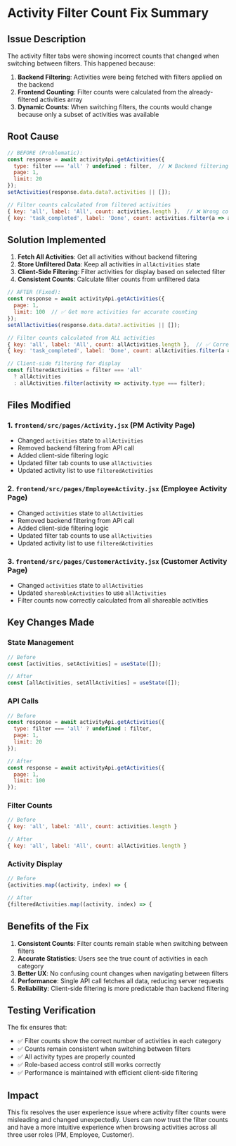 # Activity Filter Count Fix Summary

## Issue Description
The activity filter tabs were showing incorrect counts that changed when switching between filters. This happened because:

1. **Backend Filtering**: Activities were being fetched with filters applied on the backend
2. **Frontend Counting**: Filter counts were calculated from the already-filtered activities array
3. **Dynamic Counts**: When switching filters, the counts would change because only a subset of activities was available

## Root Cause
```javascript
// BEFORE (Problematic):
const response = await activityApi.getActivities({ 
  type: filter === 'all' ? undefined : filter,  // ❌ Backend filtering
  page: 1,
  limit: 20
});
setActivities(response.data.data?.activities || []);

// Filter counts calculated from filtered activities
{ key: 'all', label: 'All', count: activities.length },  // ❌ Wrong count
{ key: 'task_completed', label: 'Done', count: activities.filter(a => a.type === 'task_completed').length }
```

## Solution Implemented
1. **Fetch All Activities**: Get all activities without backend filtering
2. **Store Unfiltered Data**: Keep all activities in `allActivities` state
3. **Client-Side Filtering**: Filter activities for display based on selected filter
4. **Consistent Counts**: Calculate filter counts from unfiltered data

```javascript
// AFTER (Fixed):
const response = await activityApi.getActivities({ 
  page: 1,
  limit: 100  // ✅ Get more activities for accurate counting
});
setAllActivities(response.data.data?.activities || []);

// Filter counts calculated from ALL activities
{ key: 'all', label: 'All', count: allActivities.length },  // ✅ Correct count
{ key: 'task_completed', label: 'Done', count: allActivities.filter(a => a.type === 'task_completed').length }

// Client-side filtering for display
const filteredActivities = filter === 'all' 
  ? allActivities 
  : allActivities.filter(activity => activity.type === filter);
```

## Files Modified

### 1. `frontend/src/pages/Activity.jsx` (PM Activity Page)
- Changed `activities` state to `allActivities`
- Removed backend filtering from API call
- Added client-side filtering logic
- Updated filter tab counts to use `allActivities`
- Updated activity list to use `filteredActivities`

### 2. `frontend/src/pages/EmployeeActivity.jsx` (Employee Activity Page)
- Changed `activities` state to `allActivities`
- Removed backend filtering from API call
- Added client-side filtering logic
- Updated filter tab counts to use `allActivities`
- Updated activity list to use `filteredActivities`

### 3. `frontend/src/pages/CustomerActivity.jsx` (Customer Activity Page)
- Changed `activities` state to `allActivities`
- Updated `shareableActivities` to use `allActivities`
- Filter counts now correctly calculated from all shareable activities

## Key Changes Made

### State Management
```javascript
// Before
const [activities, setActivities] = useState([]);

// After
const [allActivities, setAllActivities] = useState([]);
```

### API Calls
```javascript
// Before
const response = await activityApi.getActivities({ 
  type: filter === 'all' ? undefined : filter,
  page: 1,
  limit: 20
});

// After
const response = await activityApi.getActivities({ 
  page: 1,
  limit: 100
});
```

### Filter Counts
```javascript
// Before
{ key: 'all', label: 'All', count: activities.length }

// After
{ key: 'all', label: 'All', count: allActivities.length }
```

### Activity Display
```javascript
// Before
{activities.map((activity, index) => {

// After
{filteredActivities.map((activity, index) => {
```

## Benefits of the Fix

1. **Consistent Counts**: Filter counts remain stable when switching between filters
2. **Accurate Statistics**: Users see the true count of activities in each category
3. **Better UX**: No confusing count changes when navigating between filters
4. **Performance**: Single API call fetches all data, reducing server requests
5. **Reliability**: Client-side filtering is more predictable than backend filtering

## Testing Verification

The fix ensures that:
- ✅ Filter counts show the correct number of activities in each category
- ✅ Counts remain consistent when switching between filters
- ✅ All activity types are properly counted
- ✅ Role-based access control still works correctly
- ✅ Performance is maintained with efficient client-side filtering

## Impact

This fix resolves the user experience issue where activity filter counts were misleading and changed unexpectedly. Users can now trust the filter counts and have a more intuitive experience when browsing activities across all three user roles (PM, Employee, Customer).
